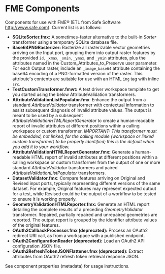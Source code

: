 # FME Components

Components for use with FME&reg; (ETL from Safe Software http://www.safe.com).  Current list is as follows:

* **SQLiteSorter.fmx:**  A sometimes-faster alternative to the built-in _Sorter_ transformer using a temporary SQLite database file.
* **Base64PNGRasterizer:**  Rasterize all rasterizable vector geometries arriving on the Input port, grouping them into output raster features by the provided `id`, `_xmax`, `_xmin`, `_ymax`, and `_ymin` attributes, plus the attributes named in the Custom_Attributes_to_Preserve user parameter. For each Output raster, include an `_image_base64` attribute containing the base64 encoding of a PNG-formatted version of the raster. This attribute's contents are suitable for use with an HTML `img` tag with inline `src`.
* **TestCustomTransformer.fmwt:**  A test driver workspace template to get you started using the below AttributeValidation transformers.
* **AttributeValidationListPopulator.fmx**:  Enhance the output from a standard _AttributeValidator_ transformer with contextual information to assist subsequent diagnosis of invalid attribute values. The output is meant to be used by a subsequent _AttributeValidationHTMLReportGenerator_ to create a human-readable report of invalid attributes at different positions within a calling workspace or custom transformer.  _IMPORTANT: This transformer must be embedded, not linked, for the calling module (workspace or linked custom transformer) to be properly identified; this is the default when you add it to your workflow._
* **AttributeValidationHTMLReportGenerator.fmx:**  Generate a human-readable HTML report of invalid attributes at different positions within a calling workspace or custom transformer from the output of one or more standard _AttributeValidator_ transformers and paired _AttributeValidationListPopulator_ transformers.
* **DatasetValidator.fmx:**  Compare features arriving on Original and Revised input ports, typically representing different versions of the same dataset.  For example, Original features may represent expected output for a test, while Revised could be the output of a workflow to be tested to ensure it is working properly.
* **GeometryValidationHTMLReporter.fmx:**  Generate an HTML report detailing the complete results of a preceding _GeometryValidator_ transformer.  Repaired, partially repaired and unrepaired geometries are reported.  The output report is grouped by the identifier attribute values of the original features.
* **OAuth2CallbackProcessor.fmx (deprecated):**  Process an OAuth2 redirect URI call, as from a workspace with a published endpoint.
* **OAuth2ConfigurationReader (deprecated):**  Load an OAuth2 API configuration JSON file.
* **OAuth2RefreshTokenJSONFlattener.fmx (deprecated):**  Extract attributes from OAuth2 refresh token retrieval response JSON.

See component properties (metadata) for usage instructions.
